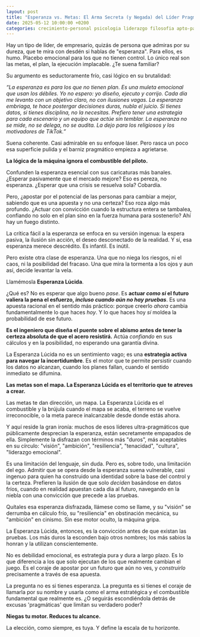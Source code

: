 ```yaml
---
layout: post
title: "Esperanza vs. Metas: El Arma Secreta (y Negada) del Líder Pragmatico"
date: 2025-05-12 10:00:00 +0200
categories: crecimiento-personal psicologia liderazgo filosofia apto-para-todos
---
```


Hay un tipo de líder, de empresario, quizás de persona que admiras por su dureza, que te mira con desdén si hablas de "esperanza". Para ellos, es humo. Placebo emocional para los que no tienen control. Lo único real son las metas, el plan, la ejecución implacable. ¿Te suena familiar?

Su argumento es seductoramente frío, casi lógico en su brutalidad:

*“La esperanza es para los que no tienen plan. Es una muleta emocional que usan los débiles. Yo no espero: yo diseño, ejecuto y corrijo. Cada día me levanto con un objetivo claro, no con ilusiones vagas. La esperanza embriaga, te hace postergar decisiones duras, nubla el juicio. Si tienes datos, si tienes disciplina, no la necesitas. Prefiero tener una estrategia para cada escenario y un equipo que actúe sin temblar. La esperanza no se mide, no se delega, no se audita. La dejo para los religiosos y los motivadores de TikTok.”*

Suena coherente. Casi admirable en su enfoque láser. Pero rasca un poco esa superficie pulida y el barniz pragmático empieza a agrietarse.

**La lógica de la máquina ignora el combustible del piloto.**

Confunden la esperanza esencial con sus caricaturas más banales. ¿Esperar pasivamente que el mercado mejore? Eso es pereza, no esperanza. ¿Esperar que una crisis se resuelva sola? Cobardía.

Pero, ¿apostar por el potencial de las personas para cambiar a mejor, sabiendo que es una apuesta y no una certeza? Eso roza algo más profundo. ¿Actuar con convicción cuando la estructura entera se tambalea, confiando no solo en el plan sino en la fuerza humana para sostenerlo? Ahí hay un fuego distinto.

La crítica fácil a la esperanza se enfoca en su versión ingenua: la espera pasiva, la ilusión sin acción, el deseo desconectado de la realidad. Y sí, esa esperanza merece descrédito. Es infantil. Es inútil.

Pero existe otra clase de esperanza. Una que no niega los riesgos, ni el caos, ni la posibilidad del fracaso. Una que mira la tormenta a los ojos y aun así, decide levantar la vela.

Llamémosla **Esperanza Lúcida**.

¿Qué es? No es esperar que algo bueno *pase*. Es **actuar *como si* el futuro valiera la pena el esfuerzo, *incluso cuando aún no hay pruebas***. Es una apuesta racional en el sentido más práctico: porque creerlo *ahora* cambia fundamentalmente lo que haces *hoy*. Y lo que haces hoy *sí* moldea la probabilidad de ese futuro.

**Es el ingeniero que diseña el puente sobre el abismo antes de tener la certeza absoluta de que el acero resistirá.** Actúa *confiando* en sus cálculos y en la posibilidad, no esperando una garantía divina.

La Esperanza Lúcida no es un sentimiento vago; es una **estrategia activa para navegar la incertidumbre**. Es el motor que te permite persistir cuando los datos no alcanzan, cuando los planes fallan, cuando el sentido inmediato se difumina.

**Las metas son el mapa. La Esperanza Lúcida es el territorio que te atreves a crear.**

Las metas te dan dirección, un mapa. La Esperanza Lúcida es el combustible y la brújula cuando el mapa se acaba, el terreno se vuelve irreconocible, o la meta parece inalcanzable desde donde estás ahora.

Y aquí reside la gran ironía: muchos de esos líderes ultra-pragmáticos que públicamente desprecian la esperanza, están secretamente empapados de ella. Simplemente la disfrazan con términos más "duros", más aceptables en su círculo: "visión", "ambición", "resiliencia", "tenacidad", "cultura", "liderazgo emocional".

Es una limitación del lenguaje, sin duda. Pero es, sobre todo, una limitación del ego. Admitir que se opera desde la esperanza suena vulnerable, casi ingenuo para quien ha construido una identidad sobre la base del control y la certeza. Prefieren la ilusión de que solo *deciden* basándose en datos fríos, cuando en realidad apuestan cada día al futuro, navegando en la niebla con una convicción que precede a las pruebas.

Quítales esa esperanza disfrazada, llámese como se llame, y su "visión" se derrumba en cálculo frío, su "resiliencia" en obstinación mecánica, su "ambición" en cinismo. Sin ese motor oculto, la máquina gripa.

La Esperanza Lúcida, entonces, es la convicción antes de que existan las pruebas. Los más duros la esconden bajo otros nombres; los más sabios la honran y la utilizan conscientemente.

No es debilidad emocional, es estrategia pura y dura a largo plazo. Es lo que diferencia a los que solo ejecutan de los que realmente cambian el juego. Es el coraje de apostar por un futuro que aún no ves, y *construirlo* precisamente a través de esa apuesta.

La pregunta no es si tienes esperanza. La pregunta es si tienes el coraje de llamarla por su nombre y usarla como el arma estratégica y el combustible fundamental que realmente es. ¿O seguirás escondiéndola detrás de excusas 'pragmáticas' que limitan su verdadero poder?

**Niegas tu motor. Reduces tu alcance.**

La elección, como siempre, es tuya. Y define la escala de tu horizonte.
